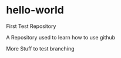 # hello-world
First Test Repository

A Repository used to learn how to use github

More Stuff to test branching
